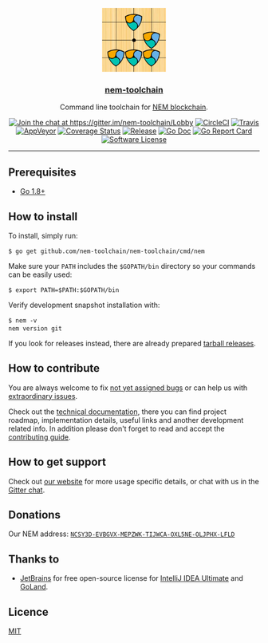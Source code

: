 <p align="center">
  <img alt="nem-toolchain logo" src="assets/logo.png" height="128" />
  <h3 align="center"><a href="https://git.io/nemtool">nem-toolchain</a></h3>
  <p align="center">Command line toolchain for <a href=https://nem.io>NEM blockchain</a>.</p>
  <p align="center">
    <a href="https://gitter.im/nem-toolchain/Lobby?utm_source=badge&utm_medium=badge&utm_campaign=pr-badge&utm_content=badge"><img alt="Join the chat at https://gitter.im/nem-toolchain/Lobby" src="https://img.shields.io/gitter/room/badges/shields.svg?style=flat-square"></a>
    <a href="https://circleci.com/gh/nem-toolchain/nem-toolchain"><img alt="CircleCI" src="https://img.shields.io/circleci/project/github/nem-toolchain/nem-toolchain/master.svg?style=flat-square"></a>
    <a href="https://travis-ci.org/nem-toolchain/nem-toolchain"><img alt="Travis" src="https://img.shields.io/travis/nem-toolchain/nem-toolchain/master.svg?style=flat-square"></a>
    <a href="https://ci.appveyor.com/project/dulanov/nem-toolchain"><img alt="AppVeyor" src="https://img.shields.io/appveyor/ci/dulanov/nem-toolchain/master.svg?style=flat-square"></a>
    <a href="https://codecov.io/gh/nem-toolchain/nem-toolchain"><img alt="Coverage Status" src="https://img.shields.io/codecov/c/github/nem-toolchain/nem-toolchain/master.svg?style=flat-square"></a>
    <a href="https://github.com/nem-toolchain/nem-toolchain/releases/latest"><img alt="Release" src="https://img.shields.io/github/release/nem-toolchain/nem-toolchain.svg?style=flat-square"></a>
    <a href="http://godoc.org/github.com/nem-toolchain/nem-toolchain"><img alt="Go Doc" src="https://img.shields.io/badge/godoc-reference-blue.svg?style=flat-square"></a>
    <a href="https://goreportcard.com/report/github.com/nem-toolchain/nem-toolchain"><img alt="Go Report Card" src="https://goreportcard.com/badge/github.com/nem-toolchain/nem-toolchain?style=flat-square"></a>
    <a href="LICENSE"><img alt="Software License" src="https://img.shields.io/badge/license-MIT-brightgreen.svg?style=flat-square"></a>
  </p>
</p>

---

## Prerequisites

* [Go 1.8+](http://golang.org/doc/install)

## How to install

To install, simply run:

```console
$ go get github.com/nem-toolchain/nem-toolchain/cmd/nem
```

Make sure your `PATH` includes the `$GOPATH/bin` directory so your commands can be easily used:

```console
$ export PATH=$PATH:$GOPATH/bin
```

Verify development snapshot installation with:

```console
$ nem -v
nem version git
```

If you look for releases instead, there are already prepared
[tarball releases](https://github.com/nem-toolchain/nem-toolchain/releases/latest).

## How to contribute

You are always welcome to fix
[not yet assigned bugs](https://github.com/nem-toolchain/nem-toolchain/issues?q=is%3Aopen+label%3A%22non-critical%20bug%22+no%3Aassignee)
or can help us with [extraordinary issues](https://github.com/nem-toolchain/nem-toolchain/labels/help%20wanted).

Check out the [technical documentation](https://github.com/nem-toolchain/nem-toolchain/wiki),
there you can find project roadmap, implementation details, useful links and another development related info.
In addition please don't forget to read and accept the [contributing guide](CONTRIBUTING.md).

## How to get support

Check out [our website](https://git.io/nemtool) for more usage specific details,
or chat with us in the [Gitter chat](https://gitter.im/nem-toolchain/Lobby).

## Donations

Our NEM address:
[`NCSY3D-EVBGVX-MEPZWK-TIJWCA-OXL5NE-OLJPHX-LFLD`](http://chain.nem.ninja/#/account/NCSY3D-EVBGVX-MEPZWK-TIJWCA-OXL5NE-OLJPHX-LFLD)
 
## Thanks to

* [JetBrains](https://www.jetbrains.com) for free open-source license for
[IntelliJ IDEA Ultimate](https://www.jetbrains.com/idea) and [GoLand](https://www.jetbrains.com/go/).

## Licence

[MIT](LICENSE)
